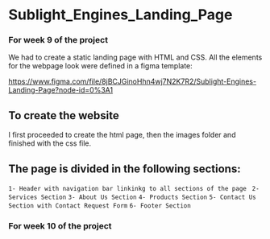 # Sublight_Engines_Landing_Page

### For week 9 of the project 
We had to create a static landing page with HTML and CSS. All the elements for the webpage look were defined in a figma template: 

https://www.figma.com/file/8jBCJGinoHhn4wj7N2K7R2/Sublight-Engines-Landing-Page?node-id=0%3A1

## To create the website 
I first proceeded to create the html page, then the images folder and finished with the css file. 

## The page is divided in the following sections:
`1- Header with navigation bar linkinkg to all sections of the page `
`2- Services Section`
`3- About Us Section`
`4- Products Section`
`5- Contact Us Section with Contact Request Form`
`6- Footer Section`

### For week 10 of the project 


